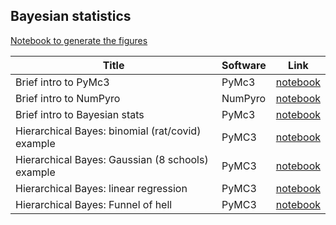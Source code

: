 <h2>Bayesian statistics</h2>

[Notebook to generate the figures](https://github.com/probml/pyprobml/blob/master/notebooks/figures/chapter7_figures.ipynb)

[pymc3]: https://colab.research.google.com/github/probml/pyprobml/blob/master/book1/bayes_stats/pymc3_intro.ipynb
[numpyro]: https://colab.research.google.com/github/probml/pyprobml/blob/master/book1/bayes_stats/numpyro_intro.ipynb
[bayes_intro]: https://colab.research.google.com/github/probml/pyprobml/blob/master/book1/bayes_stats/bayes_intro.ipynb
[rats]: https://colab.research.google.com/github/probml/pyprobml/blob/master/book1/bayes_stats/hbayes_binom_rats_pymc3.ipynb
[schools]: https://colab.research.google.com/github/probml/pyprobml/blob/master/book1/bayes_stats/schools_pymc3.ipynb
[linreg]: https://colab.research.google.com/github/probml/pyprobml/blob/master/book1/bayes_stats/linreg_hbayes_1d_pymc3.ipynb
[funnel]: https://colab.research.google.com/github/probml/pyprobml/blob/master/book1/bayes_stats/funnel.ipynb

|Title|Software|Link|
|-----------|----|----|
|Brief intro to PyMc3 |PyMc3| [notebook][pymc3] |
|Brief intro to NumPyro | NumPyro | [notebook][numpyro]| 
|Brief intro to Bayesian stats| PyMc3| [notebook][bayes_intro]|
|Hierarchical Bayes: binomial (rat/covid) example| PyMC3 |[notebook][rats]|
|Hierarchical Bayes: Gaussian (8 schools) example| PyMC3 |[notebook][schools]|
|Hierarchical Bayes: linear regression| PyMC3 |[notebook][linreg]|
|Hierarchical Bayes: Funnel of hell | PyMC3| [notebook][funnel]|

